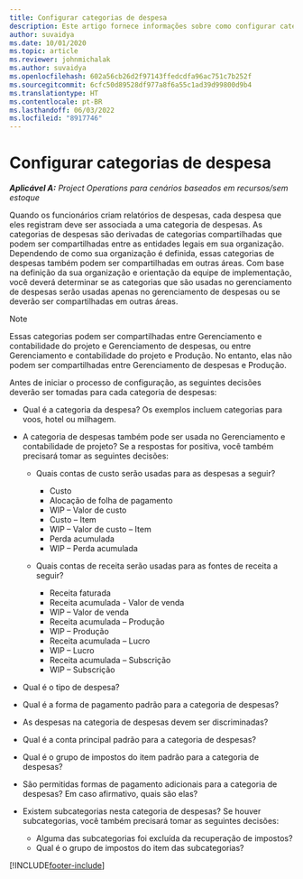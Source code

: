 ```yaml
---
title: Configurar categorias de despesa
description: Este artigo fornece informações sobre como configurar categorias de despesas e categorias compartilhadas para relatórios de despesas.
author: suvaidya
ms.date: 10/01/2020
ms.topic: article
ms.reviewer: johnmichalak
ms.author: suvaidya
ms.openlocfilehash: 602a56cb26d2f97143ffedcdfa96ac751c7b252f
ms.sourcegitcommit: 6cfc50d89528df977a8f6a55c1ad39d99800d9b4
ms.translationtype: HT
ms.contentlocale: pt-BR
ms.lasthandoff: 06/03/2022
ms.locfileid: "8917746"
---
```

# <a name="set-up-expense-categories"></a>Configurar categorias de despesa

_**Aplicável A:** Project Operations para cenários baseados em recursos/sem estoque_

Quando os funcionários criam relatórios de despesas, cada despesa que eles registram deve ser associada a uma categoria de despesas. As categorias de despesas são derivadas de categorias compartilhadas que podem ser compartilhadas entre as entidades legais em sua organização. Dependendo de como sua organização é definida, essas categorias de despesas também podem ser compartilhadas em outras áreas. Com base na definição da sua organização e orientação da equipe de implementação, você deverá determinar se as categorias que são usadas no gerenciamento de despesas serão usadas apenas no gerenciamento de despesas ou se deverão ser compartilhadas em outras áreas.

> [!NOTE]
> Essas categorias podem ser compartilhadas entre Gerenciamento e contabilidade do projeto e Gerenciamento de despesas, ou entre Gerenciamento e contabilidade do projeto e Produção. No entanto, elas não podem ser compartilhadas entre Gerenciamento de despesas e Produção.

Antes de iniciar o processo de configuração, as seguintes decisões deverão ser tomadas para cada categoria de despesas:

- Qual é a categoria da despesa? Os exemplos incluem categorias para voos, hotel ou milhagem.
- A categoria de despesas também pode ser usada no Gerenciamento e contabilidade de projeto? Se a respostas for positiva, você também precisará tomar as seguintes decisões:

    - Quais contas de custo serão usadas para as despesas a seguir?

        - Custo
        - Alocação de folha de pagamento
        - WIP – Valor de custo
        - Custo – Item
        - WIP – Valor de custo – Item
        - Perda acumulada
        - WIP – Perda acumulada

    - Quais contas de receita serão usadas para as fontes de receita a seguir?

        - Receita faturada
        - Receita acumulada - Valor de venda
        - WIP – Valor de venda
        - Receita acumulada – Produção
        - WIP – Produção
        - Receita acumulada – Lucro
        - WIP – Lucro
        - Receita acumulada – Subscrição
        - WIP – Subscrição

- Qual é o tipo de despesa?
- Qual é a forma de pagamento padrão para a categoria de despesas?
- As despesas na categoria de despesas devem ser discriminadas?
- Qual é a conta principal padrão para a categoria de despesas?
- Qual é o grupo de impostos do item padrão para a categoria de despesas?
- São permitidas formas de pagamento adicionais para a categoria de despesas? Em caso afirmativo, quais são elas?
- Existem subcategorias nesta categoria de despesas? Se houver subcategorias, você também precisará tomar as seguintes decisões:

    - Alguma das subcategorias foi excluída da recuperação de impostos?
    - Qual é o grupo de impostos do item das subcategorias?


[!INCLUDE[footer-include](../includes/footer-banner.md)]